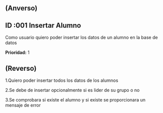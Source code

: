 (Anverso)
---
**ID** :001  **Insertar Alumno**
---

Como usuario quiero poder insertar los datos de un alumno en la base de datos

**Prioridad:** 1 


(Reverso)
---
  1.Quiero poder insertar todos los datos de los alumnos

  2.Se debe de insertar opcionalmente si es lider de su grupo o no 

  3.Se comprobara si existe el alumno y si existe se proporcionara un mensaje de error
